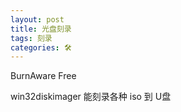 ```yaml
---
layout: post
title: 光盘刻录
tags: 刻录
categories: 🛠
---
```


BurnAware Free


win32diskimager  能刻录各种 iso 到 U盘  




